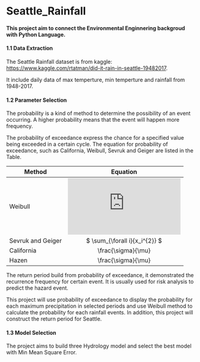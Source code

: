 # Seattle_Rainfall

#### This project aim to connect the Environmental Enginnering backgroud with Python Language.

#### 1.1 Data Extraction

   The Seattle Rainfall dataset is from kaggle: https://www.kaggle.com/rtatman/did-it-rain-in-seattle-19482017.
   
   It include daily data of max temperture, min temperture and rainfall from 1948-2017.
    
#### 1.2 Parameter Selection

   The probability is a kind of method to determine the possibility of an event occurring. A higher probability means that the event will happen more frequency.

   The probability of exceedance express the chance for a specified value being exceeded in a certain cycle. The equation for probability of exceedance, such as California, Weibull, Sevruk and Geiger are listed in the Table.

| Method             | Equation      | 
| ----------------   |:-------------:| 
| Weibull            |     ![](https://latex.codecogs.com/gif.latex?p%3D%5Cfrac%7Bm%7D%7Bn&plus;1%7D )           |
| Sevruk and Geiger  | $ \sum_{\forall i}{x_i^{2}} $      |
| California         | \frac{\sigma}{\mu}     | 
| Hazen              |      \frac{\sigma}{\mu}           |
The return period build from probability of exceedance, it demonstrated the recurrence frequency for certain event. It is usually used for risk analysis to predict the hazard event.

This project will use probability of exceedance to display the probability for each maximum precipitation in selected periods and use Weibull method to calculate the probability for each rainfall events. In addition, this project will construct the return period for Seattle.

#### 1.3 Model Selection

The project aims to build three Hydrology model and select the best model with Min Mean Square Error.
